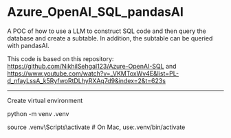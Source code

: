 # Azure_OpenAI_SQL_pandasAI
A POC of how to use a LLM to construct SQL code and then query the database and create a subtable. In addition, the subtable can be queried with pandasAI. 

This code is based on this repository: https://github.com/NikhilSehgal123/Azure-OpenAI-SQL and https://www.youtube.com/watch?v=_VKMToxWv4E&list=PL-d_nfayLssA_k5RyfwoRtDLhyRXAq7d9&index=2&t=623s

------------------------------------------

Create virtual environment

python -m venv .venv

source .venv\Scripts\activate  # On Mac, use:.venv/bin/activate 


